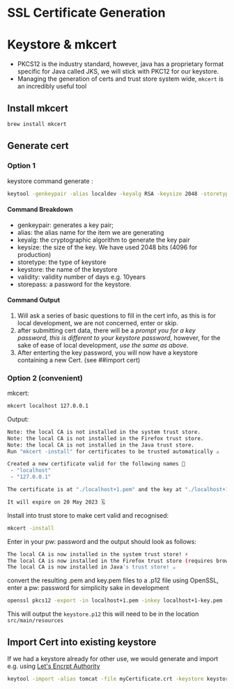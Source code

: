 # SSL Certificate Generation 

# Keystore & mkcert
- PKCS12 is the industry standard, however, java has a proprietary format specific for Java called JKS, we will stick with PKC12 for our keystore.
- Managing the generation of certs and trust store system wide, `mkcert` is an incredibly useful tool

## Install mkcert
```sh
brew install mkcert
```


## Generate cert  

### Option 1
keystore command generate :
```sh
keytool -genkeypair -alias localdev -keyalg RSA -keysize 2048 -storetype PKCS12 -keystore keystore.p12 -validity 3650 -storepass password
```

#### Command Breakdown
-  genkeypair: generates a key pair;
-  alias: the alias name for the item we are generating
-  keyalg: the cryptographic algorithm to generate the key pair
-  keysize: the size of the key. We have used 2048 bits (4096 for production)
-  storetype: the type of keystore
-  keystore: the name of the keystore
-  validity: validity number of days e.g. 10years
-  storepass: a password for the keystore.

#### Command Output

1. Will ask a series of basic questions to fill in the cert info, as this is for local development, we are not concerned, enter or skip.
2. after submitting cert data, there will be a *prompt you for a key password, this is different to your keystore password*, however, for the sake of ease of local development, *use the same as above*.
3. After enterting the key password, you will now have a keystore containing a new Cert. (see ##import cert)



### Option 2 (convenient)
mkcert:
```sh
mkcert localhost 127.0.0.1
```

Output:
```sh
Note: the local CA is not installed in the system trust store.
Note: the local CA is not installed in the Firefox trust store.
Note: the local CA is not installed in the Java trust store.
Run "mkcert -install" for certificates to be trusted automatically ⚠️

Created a new certificate valid for the following names 📜
 - "localhost"
 - "127.0.0.1"

The certificate is at "./localhost+1.pem" and the key at "./localhost+1-key.pem" ✅

It will expire on 20 May 2023 🗓
```

Install into trust store to make cert valid and recognised:
```sh
mkcert -install
```

Enter in your pw: password and the output should look as follows:
```sh
The local CA is now installed in the system trust store! ⚡️
The local CA is now installed in the Firefox trust store (requires browser restart)! 🦊
The local CA is now installed in Java's trust store! ☕️
```

convert the resulting .pem and key.pem files to a .p12 file using OpenSSL, enter a pw: password for simplicity sake in development
```sh
openssl pkcs12 -export -in localhost+1.pem -inkey localhost+1-key.pem -out keystore.p12 -name localdev
```
This will output the `keystore.p12` this will need to be in the location `src/main/resources`




## Import Cert into existing keystore
If we had a keystore already for other use, we would generate and import e.g. using [Let's Encrpt Authority](https://letsencrypt.org/docs/certificates-for-localhost/)

```sh
keytool -import -alias tomcat -file myCertificate.crt -keystore keystore.p12 -storepass password
```
